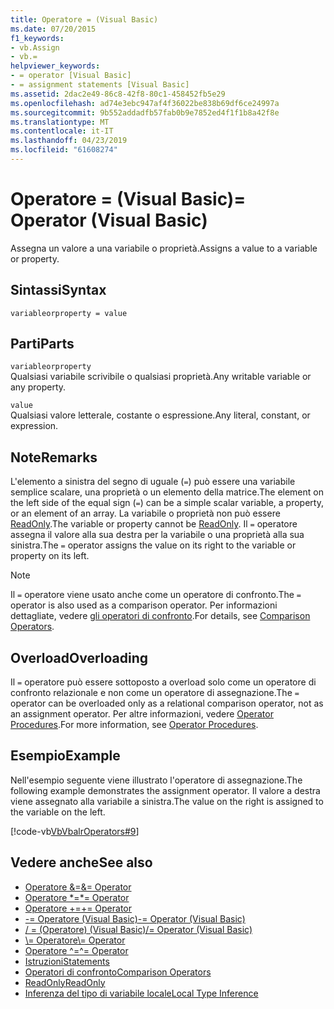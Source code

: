 ```yaml
---
title: Operatore = (Visual Basic)
ms.date: 07/20/2015
f1_keywords:
- vb.Assign
- vb.=
helpviewer_keywords:
- = operator [Visual Basic]
- = assignment statements [Visual Basic]
ms.assetid: 2dac2e49-86c8-42f8-80c1-458452fb5e29
ms.openlocfilehash: ad74e3ebc947af4f36022be838b69df6ce24997a
ms.sourcegitcommit: 9b552addadfb57fab0b9e7852ed4f1f1b8a42f8e
ms.translationtype: MT
ms.contentlocale: it-IT
ms.lasthandoff: 04/23/2019
ms.locfileid: "61608274"
---
```

# <a name="-operator-visual-basic"></a><span data-ttu-id="64f8e-102">Operatore = (Visual Basic)</span><span class="sxs-lookup"><span data-stu-id="64f8e-102">= Operator (Visual Basic)</span></span>
<span data-ttu-id="64f8e-103">Assegna un valore a una variabile o proprietà.</span><span class="sxs-lookup"><span data-stu-id="64f8e-103">Assigns a value to a variable or property.</span></span>  
  
## <a name="syntax"></a><span data-ttu-id="64f8e-104">Sintassi</span><span class="sxs-lookup"><span data-stu-id="64f8e-104">Syntax</span></span>  
  
```  
variableorproperty = value  
```  
  
## <a name="parts"></a><span data-ttu-id="64f8e-105">Parti</span><span class="sxs-lookup"><span data-stu-id="64f8e-105">Parts</span></span>  
 `variableorproperty`  
 <span data-ttu-id="64f8e-106">Qualsiasi variabile scrivibile o qualsiasi proprietà.</span><span class="sxs-lookup"><span data-stu-id="64f8e-106">Any writable variable or any property.</span></span>  
  
 `value`  
 <span data-ttu-id="64f8e-107">Qualsiasi valore letterale, costante o espressione.</span><span class="sxs-lookup"><span data-stu-id="64f8e-107">Any literal, constant, or expression.</span></span>  
  
## <a name="remarks"></a><span data-ttu-id="64f8e-108">Note</span><span class="sxs-lookup"><span data-stu-id="64f8e-108">Remarks</span></span>  
 <span data-ttu-id="64f8e-109">L'elemento a sinistra del segno di uguale (`=`) può essere una variabile semplice scalare, una proprietà o un elemento della matrice.</span><span class="sxs-lookup"><span data-stu-id="64f8e-109">The element on the left side of the equal sign (`=`) can be a simple scalar variable, a property, or an element of an array.</span></span> <span data-ttu-id="64f8e-110">La variabile o proprietà non può essere [ReadOnly](../../../visual-basic/language-reference/modifiers/readonly.md).</span><span class="sxs-lookup"><span data-stu-id="64f8e-110">The variable or property cannot be [ReadOnly](../../../visual-basic/language-reference/modifiers/readonly.md).</span></span> <span data-ttu-id="64f8e-111">Il `=` operatore assegna il valore alla sua destra per la variabile o una proprietà alla sua sinistra.</span><span class="sxs-lookup"><span data-stu-id="64f8e-111">The `=` operator assigns the value on its right to the variable or property on its left.</span></span>  
  
> [!NOTE]
>  <span data-ttu-id="64f8e-112">Il `=` operatore viene usato anche come un operatore di confronto.</span><span class="sxs-lookup"><span data-stu-id="64f8e-112">The `=` operator is also used as a comparison operator.</span></span> <span data-ttu-id="64f8e-113">Per informazioni dettagliate, vedere [gli operatori di confronto](../../../visual-basic/language-reference/operators/comparison-operators.md).</span><span class="sxs-lookup"><span data-stu-id="64f8e-113">For details, see [Comparison Operators](../../../visual-basic/language-reference/operators/comparison-operators.md).</span></span>  
  
## <a name="overloading"></a><span data-ttu-id="64f8e-114">Overload</span><span class="sxs-lookup"><span data-stu-id="64f8e-114">Overloading</span></span>  
 <span data-ttu-id="64f8e-115">Il `=` operatore può essere sottoposto a overload solo come un operatore di confronto relazionale e non come un operatore di assegnazione.</span><span class="sxs-lookup"><span data-stu-id="64f8e-115">The `=` operator can be overloaded only as a relational comparison operator, not as an assignment operator.</span></span> <span data-ttu-id="64f8e-116">Per altre informazioni, vedere [Operator Procedures](../../../visual-basic/programming-guide/language-features/procedures/operator-procedures.md).</span><span class="sxs-lookup"><span data-stu-id="64f8e-116">For more information, see [Operator Procedures](../../../visual-basic/programming-guide/language-features/procedures/operator-procedures.md).</span></span>  
  
## <a name="example"></a><span data-ttu-id="64f8e-117">Esempio</span><span class="sxs-lookup"><span data-stu-id="64f8e-117">Example</span></span>  
 <span data-ttu-id="64f8e-118">Nell'esempio seguente viene illustrato l'operatore di assegnazione.</span><span class="sxs-lookup"><span data-stu-id="64f8e-118">The following example demonstrates the assignment operator.</span></span> <span data-ttu-id="64f8e-119">Il valore a destra viene assegnato alla variabile a sinistra.</span><span class="sxs-lookup"><span data-stu-id="64f8e-119">The value on the right is assigned to the variable on the left.</span></span>  
  
 [!code-vb[VbVbalrOperators#9](~/samples/snippets/visualbasic/VS_Snippets_VBCSharp/VbVbalrOperators/VB/Class1.vb#9)]  
  
## <a name="see-also"></a><span data-ttu-id="64f8e-120">Vedere anche</span><span class="sxs-lookup"><span data-stu-id="64f8e-120">See also</span></span>

- [<span data-ttu-id="64f8e-121">Operatore &=</span><span class="sxs-lookup"><span data-stu-id="64f8e-121">&= Operator</span></span>](../../../visual-basic/language-reference/operators/and-assignment-operator.md)
- [<span data-ttu-id="64f8e-122">Operatore \*=</span><span class="sxs-lookup"><span data-stu-id="64f8e-122">\*= Operator</span></span>](../../../visual-basic/language-reference/operators/multiplication-assignment-operator.md)
- [<span data-ttu-id="64f8e-123">Operatore +=</span><span class="sxs-lookup"><span data-stu-id="64f8e-123">+= Operator</span></span>](../../../visual-basic/language-reference/operators/addition-assignment-operator.md)
- [<span data-ttu-id="64f8e-124">-= Operatore (Visual Basic)</span><span class="sxs-lookup"><span data-stu-id="64f8e-124">-= Operator (Visual Basic)</span></span>](../../../visual-basic/language-reference/operators/subtraction-assignment-operator.md)
- [<span data-ttu-id="64f8e-125">/ = (Operatore) (Visual Basic)</span><span class="sxs-lookup"><span data-stu-id="64f8e-125">/= Operator (Visual Basic)</span></span>](../../../visual-basic/language-reference/operators/floating-point-division-assignment-operator.md)
- [<span data-ttu-id="64f8e-126">\\= Operatore</span><span class="sxs-lookup"><span data-stu-id="64f8e-126">\\= Operator</span></span>](../../../visual-basic/language-reference/operators/integer-division-assignment-operator.md)
- [<span data-ttu-id="64f8e-127">Operatore ^=</span><span class="sxs-lookup"><span data-stu-id="64f8e-127">^= Operator</span></span>](../../../visual-basic/language-reference/operators/exponentiation-assignment-operator.md)
- [<span data-ttu-id="64f8e-128">Istruzioni</span><span class="sxs-lookup"><span data-stu-id="64f8e-128">Statements</span></span>](../../../visual-basic/programming-guide/language-features/statements.md)
- [<span data-ttu-id="64f8e-129">Operatori di confronto</span><span class="sxs-lookup"><span data-stu-id="64f8e-129">Comparison Operators</span></span>](../../../visual-basic/language-reference/operators/comparison-operators.md)
- [<span data-ttu-id="64f8e-130">ReadOnly</span><span class="sxs-lookup"><span data-stu-id="64f8e-130">ReadOnly</span></span>](../../../visual-basic/language-reference/modifiers/readonly.md)
- [<span data-ttu-id="64f8e-131">Inferenza del tipo di variabile locale</span><span class="sxs-lookup"><span data-stu-id="64f8e-131">Local Type Inference</span></span>](../../../visual-basic/programming-guide/language-features/variables/local-type-inference.md)
